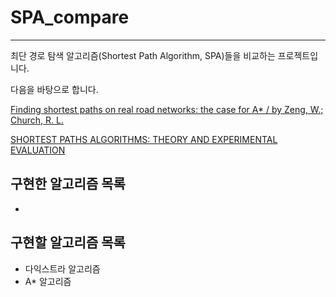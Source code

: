 # SPA_compare

---

최단 경로 탐색 알고리즘(Shortest Path Algorithm, SPA)들을 비교하는 프로젝트입니다.

다음을 바탕으로 합니다. 

[Finding shortest paths on real road networks: the case for A*
/ by Zeng, W.; Church, R. L.](https://zenodo.org/record/979689#.YOS3kRMza3I)

[SHORTEST PATHS ALGORITHMS: THEORY AND EXPERIMENTAL EVALUATION](http://citeseerx.ist.psu.edu/viewdoc/download?doi=10.1.1.54.8746&rep=rep1&type=pdf)


## 구현한 알고리즘 목록

- 

## 구현할 알고리즘 목록

- 다익스트라 알고리즘
- A* 알고리즘



